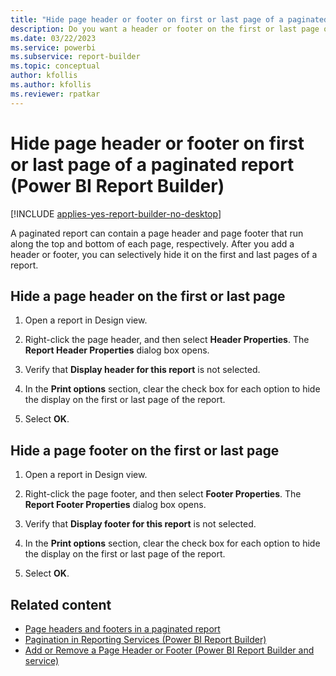 ```yaml
---
title: "Hide page header or footer on first or last page of a paginated report"
description: Do you want a header or footer on the first or last page of your report? If not, find out how to turn off display of the header or footer in Power BI Report Builder.
ms.date: 03/22/2023
ms.service: powerbi
ms.subservice: report-builder
ms.topic: conceptual
author: kfollis
ms.author: kfollis
ms.reviewer: rpatkar
---
```


# Hide page header or footer on first or last page of a paginated report (Power BI Report Builder)

[!INCLUDE [applies-yes-report-builder-no-desktop](../../includes/applies-yes-report-builder-no-desktop.md)]

A paginated report can contain a page header and page footer that run along the top and bottom of each page, respectively. After you add a header or footer, you can selectively hide it on the first and last pages of a report.
  
## Hide a page header on the first or last page  
  
1. Open a report in Design view.  
  
1. Right-click the page header, and then select **Header Properties**. The **Report Header Properties** dialog box opens.  
  
1. Verify that **Display header for this report** is not selected.  
  
1. In the **Print options** section, clear the check box for each option to hide the display on the first or last page of the report.  
  
1. Select **OK**.
  
## Hide a page footer on the first or last page  
  
1. Open a report in Design view.  
  
1. Right-click the page footer, and then select **Footer Properties**. The **Report Footer Properties** dialog box opens.  
  
1. Verify that **Display footer for this report** is not selected.  
  
1. In the **Print options** section, clear the check box for each option to hide the display on the first or last page of the report.  
  
1. Select **OK**.
  
## Related content

- [Page headers and footers in a paginated report](page-headers-footers-report-builder-service.md)  
- [Pagination in Reporting Services &#40;Power BI Report Builder&#41;](/sql/reporting-services/report-design/pagination-in-reporting-services-report-builder-and-ssrs)
- [Add or Remove a Page Header or Footer &#40;Power BI Report Builder and service&#41;](./add-remove-page-header-footer-report-builder-service.md)
